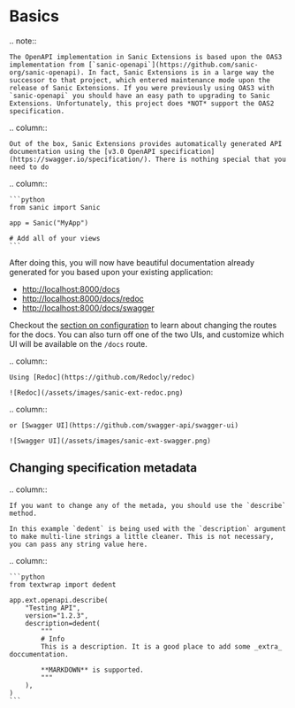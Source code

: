 # Basics


.. note::

    The OpenAPI implementation in Sanic Extensions is based upon the OAS3 implementation from [`sanic-openapi`](https://github.com/sanic-org/sanic-openapi). In fact, Sanic Extensions is in a large way the successor to that project, which entered maintenance mode upon the release of Sanic Extensions. If you were previously using OAS3 with `sanic-openapi` you should have an easy path to upgrading to Sanic Extensions. Unfortunately, this project does *NOT* support the OAS2 specification.



.. column::

    Out of the box, Sanic Extensions provides automatically generated API documentation using the [v3.0 OpenAPI specification](https://swagger.io/specification/). There is nothing special that you need to do

.. column::

    ```python
    from sanic import Sanic

    app = Sanic("MyApp")

    # Add all of your views
    ```

After doing this, you will now have beautiful documentation already generated for you based upon your existing application:

- [http://localhost:8000/docs](http://localhost:8000/docs)
- [http://localhost:8000/docs/redoc](http://localhost:8000/docs/redoc)
- [http://localhost:8000/docs/swagger](http://localhost:8000/docs/swagger)

Checkout the [section on configuration](../configuration.md) to learn about changing the routes for the docs. You can also turn off one of the two UIs, and customize which UI will be available on the `/docs` route.

.. column::

    Using [Redoc](https://github.com/Redocly/redoc)

    ![Redoc](/assets/images/sanic-ext-redoc.png)

.. column::

    or [Swagger UI](https://github.com/swagger-api/swagger-ui)

    ![Swagger UI](/assets/images/sanic-ext-swagger.png)

## Changing specification metadata

.. column::

    If you want to change any of the metada, you should use the `describe` method.

    In this example `dedent` is being used with the `description` argument to make multi-line strings a little cleaner. This is not necessary, you can pass any string value here.

.. column::

    ```python
    from textwrap import dedent

    app.ext.openapi.describe(
        "Testing API",
        version="1.2.3",
        description=dedent(
            """
            # Info
            This is a description. It is a good place to add some _extra_ doccumentation.

            **MARKDOWN** is supported.
            """
        ),
    )
    ```

